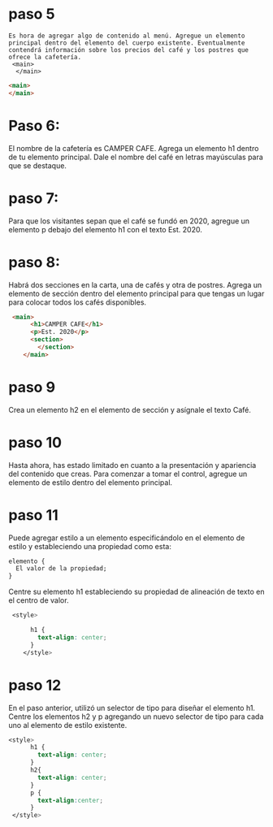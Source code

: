  
  # paso 5
    Es hora de agregar algo de contenido al menú. Agregue un elemento principal dentro del elemento del cuerpo existente. Eventualmente contendrá información sobre los precios del café y los postres que ofrece la cafetería.
     <main>
      </main>


 ```html 
 <main>
</main>
 
 ```
 
# Paso 6:

El nombre de la cafetería es CAMPER CAFE. Agrega un elemento h1 dentro de tu elemento principal. Dale el nombre del café en letras mayúsculas para que se destaque.

# paso 7:

Para que los visitantes sepan que el café se fundó en 2020, agregue un elemento p debajo del elemento h1 con el texto Est. 2020.

# paso 8:

Habrá dos secciones en la carta, una de cafés y otra de postres. Agrega un elemento de sección dentro del elemento principal para que tengas un lugar para colocar todos los cafés disponibles.

```html
 <main>
      <h1>CAMPER CAFE</h1>
      <p>Est. 2020</p>
      <section>
        </section>
    </main>

```

# paso 9

Crea un elemento h2 en el elemento de sección y asígnale el texto Café.

# paso 10
Hasta ahora, has estado limitado en cuanto a la presentación y apariencia del contenido que creas. Para comenzar a tomar el control, agregue un elemento de estilo dentro del elemento principal.

# paso 11


Puede agregar estilo a un elemento especificándolo en el elemento de estilo y estableciendo una propiedad como esta:
```css
elemento {
  El valor de la propiedad;
}
```
Centre su elemento h1 estableciendo su propiedad de alineación de texto en el centro de valor.
​
```css
 <style>

      h1 {
        text-align: center;
      }
    </style>
```

# paso 12

En el paso anterior, utilizó un selector de tipo para diseñar el elemento h1. Centre los elementos h2 y p agregando un nuevo selector de tipo para cada uno al elemento de estilo existente.

```css 
<style>
      h1 {
        text-align: center;
      }
      h2{
        text-align: center;
      }
      p {
        text-align:center;
      }
 </style>
```
